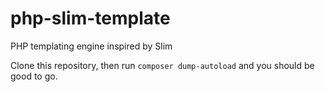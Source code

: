 # php-slim-template
PHP templating engine inspired by Slim

Clone this repository, then run `composer dump-autoload` and you should be good to go.
